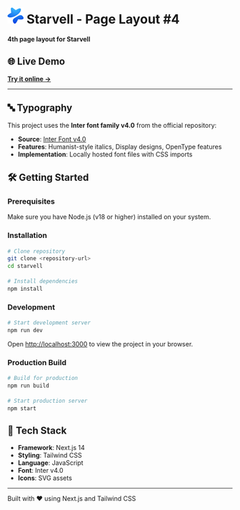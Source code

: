 # ![Starvell](public/starvell.svg) Starvell - Page Layout #4

**4th page layout for Starvell**

## 🌐 Live Demo

**[Try it online →](https://starvell-page-4.netlify.app/)**

---

## 🔤 Typography

This project uses the **Inter font family v4.0** from the official repository:

- **Source**: [Inter Font v4.0](https://github.com/rsms/inter/releases/tag/v4.0)
- **Features**: Humanist-style italics, Display designs, OpenType features
- **Implementation**: Locally hosted font files with CSS imports

## 🛠️ Getting Started

### Prerequisites

Make sure you have Node.js (v18 or higher) installed on your system.

### Installation

```bash
# Clone repository
git clone <repository-url>
cd starvell

# Install dependencies
npm install
```

### Development

```bash
# Start development server
npm run dev
```

Open [http://localhost:3000](http://localhost:3000) to view the project in your browser.

### Production Build

```bash
# Build for production
npm run build

# Start production server
npm start
```

## 🚀 Tech Stack

- **Framework**: Next.js 14
- **Styling**: Tailwind CSS
- **Language**: JavaScript
- **Font**: Inter v4.0
- **Icons**: SVG assets

---

Built with ❤️ using Next.js and Tailwind CSS
